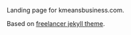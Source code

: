 Landing page for kmeansbusiness.com.

Based on [freelancer jekyll theme](https://github.com/jeromelachaud/freelancer-theme).